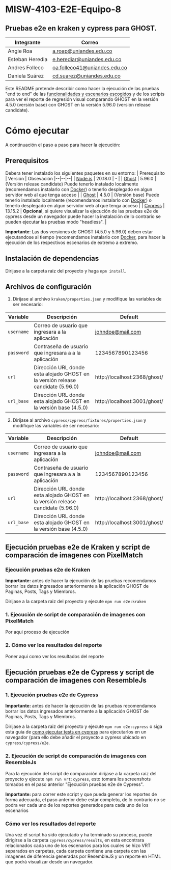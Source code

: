 # MISW-4103-E2E-Equipo-8
## Pruebas e2e en kraken y cypress para GHOST.

|Integrante| Correo |
|--|--|
| Angie Roa | a.roap@uniandes.edu.co |
| Esteban Heredia | e.herediar@uniandes.edu.co |
| Andres Folleco | oa.folleco41@uniandes.edu.co |
| Daniela Suárez |  cd.suarez@uniandes.edu.co |

Este README pretende describir como hacer la ejecución de las pruebas "end to end" de las [funcionalidades y escenarios escogidos](https://github.com/angietroa/MISW-4103-E2E-Equipo-8/wiki/Funcionalidades-y-escenarios-escogidos) y de los scripts para ver el reporte de regresión visual comparando GHOST en la versión 4.5.0 (versión base) con GHOST en la versión 5.96.0 (versión release candidate).

# Cómo ejecutar
A continuación el paso a paso para hacer la ejecución:

## Prerequisitos

Debera tener instalado los siguientes paquetes en su entorno:
| Prerequisito | Versión  | Obsevación
|--|--|--|
| [Node.js](https://nodejs.org/en/download/package-manager) | 20.18.0 | - |
| [Ghost](https://ghost.org/docs/install/) | 5.96.0 | (Versión release candidate) Puede tenerlo instalado localmente (recomendamos instalarlo con [Docker](https://hub.docker.com/_/ghost/)) o tenerlo desplegado en algun servidor web al que tenga acceso |
| [Ghost](https://ghost.org/docs/install/) | 4.5.0 | (Versión base) Puede tenerlo instalado localmente (recomendamos instalarlo con [Docker](https://hub.docker.com/_/ghost/)) o tenerlo desplegado en algun servidor web al que tenga acceso |
| [Cypress](https://docs.cypress.io/app/get-started/install-cypress) | 13.15.2 | **Opcional**, si quiere visualizar la ejecución de las pruebas e2e de cypress desde un navegador puede hacer la instalación de lo contrario se pueden ejecutar las pruebas modo "headless". |

**Importante**: Las dos versiones de GHOST (4.5.0 y 5.96.0) deben estar ejecutandose al tiempo (recomendamos instalarlo con [Docker](https://hub.docker.com/_/ghost/), para hacer la ejecución de los respectivos escenarios de extremo a extremo.

## Instalación de dependencias
Dirijase a la carpeta raiz del proyecto y haga `npm install`.

## Archivos de configuración
1. Dirijase al archivo `kraken/properties.json` y modifique las variables de ser necesario:

| Variable | Descripción  | Default |
|--|--|--|
| `username` | Correo de usuario que ingresara a la aplicación | johndoe@mail.com|
| `password` | Contraseña de usuario que ingresara a a la aplicación | 1234567890123456 |
| `url` | Dirección URL donde esta alojado GHOST en la versión release candidate (5.96.0) | http://localhost:2368/ghost/ |
| `url_base` | Dirección URL donde esta alojado GHOST en la versión base (4.5.0) | http://localhost:3001/ghost/ |

2. Dirijase al archivo `cypress/cypress/fixtures/properties.json` y modifique las variables de ser necesario:

| Variable | Descripción  | Default |
|--|--|--|
| `username` | Correo de usuario que ingresara a la aplicación | johndoe@mail.com|
| `password` | Contraseña de usuario que ingresara a a la aplicación | 1234567890123456 |
| `url` | Dirección URL donde esta alojado GHOST en la versión release candidate (5.96.0) | http://localhost:2368/ghost/ |
| `url_base` | Dirección URL donde esta alojado GHOST en la versión base (4.5.0) | http://localhost:3001/ghost/ |

## Ejecución pruebas e2e de Kraken y script de comparación de imagenes con PixelMatch
### Ejecución pruebas e2e de Kraken
**Importante:** antes de hacer la ejecución de las pruebas recomendamos borrar los datos ingresados anteriormente a la aplicación GHOST de Paginas, Posts, Tags y Miembros.

Dirijase a la carpeta raiz del proyecto y ejecute `npm run e2e:kraken`

### 1. Ejecución de script de comparación de imagenes con PixelMatch
Por aqui proceso de ejecución

### 2. Cómo ver los resultados del reporte
Poner aqui como ver los resultados del reporte

## Ejecución pruebas e2e de Cypress y script de comparación de imagenes con ResembleJs
### 1. Ejecución pruebas e2e de Cypress
**Importante:** antes de hacer la ejecución de las pruebas recomendamos borrar los datos ingresados anteriormente a la aplicación GHOST de Paginas, Posts, Tags y Miembros.

Dirijase a la carpeta raiz del proyecto y ejecute `npm run e2e:cypress` o siga esta guia de [como ejecutar tests en cypress](https://docs.cypress.io/app/end-to-end-testing/writing-your-first-end-to-end-test#Add-a-test-file) para ejecutarlos en un navegador (para ello debe añadir el proyecto a cypress ubicado en `cypress/cypress/e2e`.

### 2. Ejecución de script de comparación de imagenes con ResembleJs
Para la ejecución del script de comparación dirijase a la carpeta raiz del proyecto y ejecute `npm run vrt:cypress`, esto tomara los screenshots tomados en el paso anterior "Ejecución pruebas e2e de Cypress".

**Importante:** para correr este script y que pueda generar los reportes de forma adecuada, el paso anterior debe estar completo, de lo contrario no se podra ver cada uno de los reportes generados para cada uno de los escenarios

### Cómo ver los resultados del reporte
Una vez el script ha sido ejecutado y ha terminado su proceso, puede dirigirse a la carpeta `cypress/cypress/results`, en esta encontrara relacionados cada uno de los escenarios para los cuales se hizo VRT separados en carpetas, cada carpeta contiene una carpeta con las imagenes de diferencia generadas por ResembleJS y un reporte en HTML que podrá visualizar desde un navegador.
